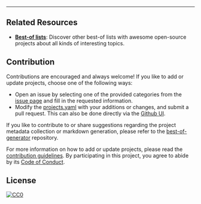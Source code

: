 
---

## Related Resources

- [**Best-of lists**](https://github.com/ml-tooling/best-of): Discover other best-of lists with awesome open-source projects about all kinds of interesting topics.

## Contribution

Contributions are encouraged and always welcome! If you like to add or update projects, choose one of the following ways:

- Open an issue by selecting one of the provided categories from the [issue page](https://github.com/best-of-lists/best-of-template/issues/new/choose) and fill in the requested information.
- Modify the [projects.yaml](https://github.com/best-of-lists/best-of-template/blob/main/projects.yaml) with your additions or changes, and submit a pull request. This can also be done directly via the [Github UI](https://github.com/best-of-lists/best-of-template/edit/main/projects.yaml).

If you like to contribute to or share suggestions regarding the project metadata collection or markdown generation, please refer to the [best-of-generator](https://github.com/ml-tooling/best-of-generator) repository.

For more information on how to add or update projects, please read the [contribution guidelines](https://github.com/best-of-lists/best-of-template/blob/main/CONTRIBUTING.md). By participating in this project, you agree to abide by its [Code of Conduct](https://github.com/best-of-lists/best-of-template/blob/main/.github/CODE_OF_CONDUCT.md).

## License

[![CC0](https://mirrors.creativecommons.org/presskit/buttons/88x31/svg/by-sa.svg)](https://creativecommons.org/licenses/by-sa/4.0/)
